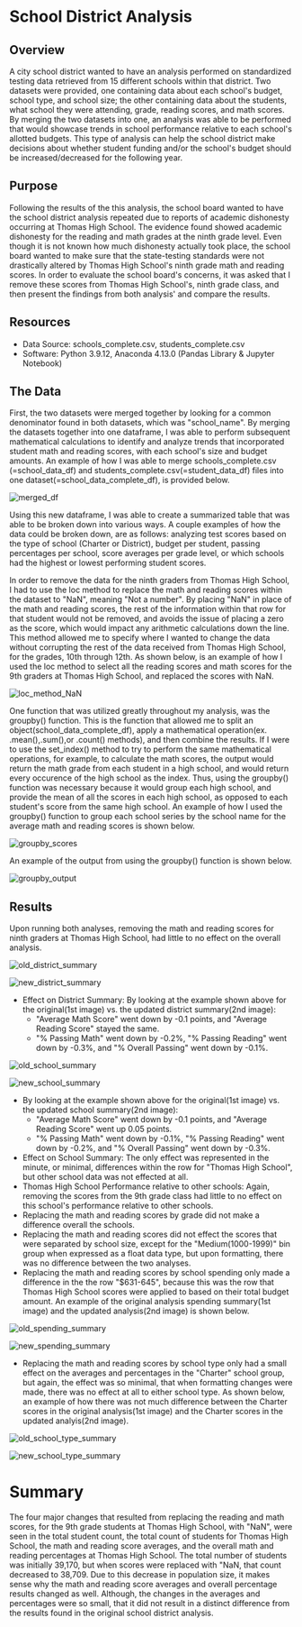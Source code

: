 # School District Analysis 

## Overview 

  A city school district wanted to have an analysis performed on standardized testing data retrieved from 15 different schools within that district. Two datasets were provided, one containing data about each school's budget, school type, and school size; the other containing data about the students, what school they were attending, grade, reading scores, and math scores. By merging the two datasets into one, an analysis was able to be performed that would showcase trends in school performance relative to each school's allotted budgets. This type of analysis can help the school district make decisions about whether student funding and/or the school's budget should be increased/decreased for the following year. 

## Purpose

  Following the results of the this analysis, the school board wanted to have the school district analysis repeated due to reports of academic dishonesty occurring at Thomas High School. The evidence found showed academic dishonesty for the reading and math grades at the ninth grade level. Even though it is not known how much dishonesty actually took place, the school board wanted to make sure that the state-testing standards were not drastically altered by Thomas High School's ninth grade math and reading scores. In order to evaluate the school board's concerns, it was asked that I remove these scores from Thomas High School's, ninth grade class, and then present the findings from both analysis' and compare the results. 

## Resources 

* Data Source: schools_complete.csv, students_complete.csv
* Software: Python 3.9.12, Anaconda 4.13.0 (Pandas Library & Jupyter Notebook)

## The Data 

  First, the two datasets were merged together by looking for a common denominator found in both datasets, which was "school_name". By merging the datasets together into one dataframe, I was able to perform subsequent mathematical calculations to identify and analyze trends that incorporated student math and reading scores, with each school's size and budget amounts. An example of how I was able to merge schools_complete.csv (=school_data_df) and students_complete.csv(=student_data_df) files into one dataset(=school_data_complete_df), is provided below.
  
![merged_df](https://user-images.githubusercontent.com/104864579/178060550-e758a84e-4c3b-49b9-b739-f78c9074f0d4.png)

  Using this new dataframe, I was able to create a summarized table that was able to be broken down into various ways. A couple examples of how the data could be broken down, are as follows: analyzing test scores based on the type of school (Charter or District), budget per student, passing percentages per school, score averages per grade level, or which schools had the highest or lowest performing student scores. 

  In order to remove the data for the ninth graders from Thomas High School, I had to use the loc method to replace the math and reading scores within the dataset to "NaN", meaning "Not a number". By placing "NaN" in place of the math and reading scores, the rest of the information within that row for that student would not be removed, and avoids the issue of placing a zero as the score, which would impact any arithmetic calculations down the line. This method allowed me to specify where I wanted to change the data without corrupting the rest of the data received from Thomas High School, for the grades, 10th through 12th. As shown below, is an example of how I used the loc method to select all the reading scores and math scores for the 9th graders at Thomas High School, and replaced the scores with NaN. 
  
![loc_method_NaN](https://user-images.githubusercontent.com/104864579/178060209-f9b074c3-96b3-4c39-8313-0dc67d9a8b47.png)

  One function that was utilized greatly throughout my analysis, was the groupby() function. This is the function that allowed me to split an object(school_data_complete_df), apply a mathematical operation(ex. .mean(),.sum(),or .count() methods), and then combine the results. If I were to use the set_index() method to try to perform the same mathematical operations, for example, to calculate the math scores, the output would return the math grade from each student in a high school, and would return every occurence of the high school as the index. Thus, using the groupby() function was necessary because it would group each high school, and provide the mean of all the scores in each high school, as opposed to each student's score from the same high school. An example of how I used the groupby() function to group each school series by the school name for the average math and reading scores is shown below. 
  
![groupby_scores](https://user-images.githubusercontent.com/104864579/178071889-ed42812f-178b-4375-b111-49d1670a8657.png)

An example of the output from using the groupby() function is shown below. 

![groupby_output](https://user-images.githubusercontent.com/104864579/178072089-94c3b004-5945-40a7-aabb-2bd6f956a59d.png)

## Results

  Upon running both analyses, removing the math and reading scores for ninth graders at Thomas High School, had little to no effect on the overall analysis. 

![old_district_summary](https://user-images.githubusercontent.com/104864579/178059560-3cd90368-f677-4a97-9763-bc59454cf548.png)

![new_district_summary](https://user-images.githubusercontent.com/104864579/178059581-744396ad-cde3-4899-ba95-c03919aaf633.png)

* Effect on District Summary: By looking at the example shown above for the original(1st image) vs. the updated district summary(2nd image): 
  - "Average Math Score" went down by -0.1 points, and "Average Reading Score" stayed the same.
  - "% Passing Math" went down by -0.2%, "% Passing Reading" went down by -0.3%, and "% Overall Passing" went down by -0.1%.

![old_school_summary](https://user-images.githubusercontent.com/104864579/178059687-68650ed6-0d55-44ba-b39d-e875df44229f.png)

![new_school_summary](https://user-images.githubusercontent.com/104864579/178059724-555a2512-66c2-4a2e-ad63-cda1afd02fda.png)

* By looking at the example shown above for the original(1st image) vs. the updated school summary(2nd image):	
  - "Average Math Score" went down by -0.1 points, and "Average Reading Score" went up 0.05 points.
  - "% Passing Math" went down by -0.1%, "% Passing Reading" went down by -0.2%, and "% Overall Passing" went down by -0.3%.
* Effect on School Summary: The only effect was represented in the minute, or minimal, differences within the row for "Thomas High School", but other school data was not effected at all. 
* Thomas High School Performance relative to other schools: Again, removing the scores from the 9th grade class had little to no effect on this school's performance relative to other schools. 
* Replacing the math and reading scores by grade did not make a difference overall the schools.
* Replacing the math and reading scores did not effect the scores that were separated by school size, except for the "Medium(1000-1999)" bin group when expressed as a float data type, but upon formatting, there was no difference between the two analyses.
* Replacing the math and reading scores by school spending only made a difference in the the row "$631-645", because this was the row that Thomas High School scores were applied to based on their total budget amount. An example of the original analysis spending summary(1st image) and the updated analysis(2nd image) is shown below.

![old_spending_summary](https://user-images.githubusercontent.com/104864579/178062086-17872da7-d5e0-4193-8858-f67ebd5334db.png)

![new_spending_summary](https://user-images.githubusercontent.com/104864579/178061751-edc48d8a-ad6e-4df6-827f-ecb2216cbbcf.png)

* Replacing the math and reading scores by school type only had a small effect on the averages and percentages in the "Charter" school group, but again, the effect was so minimal, that when formatting changes were made, there was no effect at all to either school type. As shown below, an example of how there was not much difference between the Charter scores in the original analysis(1st image) and the Charter scores in the updated analyis(2nd image).

![old_school_type_summary](https://user-images.githubusercontent.com/104864579/178059835-95f8fbb5-05ab-4dbe-a333-08bc9fc7910a.png)

![new_school_type_summary](https://user-images.githubusercontent.com/104864579/178059847-fce6a490-8340-40e9-9046-23b67e43db84.png)

# Summary 

  The four major changes that resulted from replacing the reading and math scores, for the 9th grade students at Thomas High School, with "NaN", were seen in the total student count, the total count of students for Thomas High School, the math and reading score averages, and the overall math and reading percentages at Thomas High School. The total number of students was initially 39,170, but when scores were replaced with "NaN, that count decreased to 38,709. Due to this decrease in population size, it makes sense why the math and reading score averages and overall percentage results changed as well. Although, the changes in the averages and percentages were so small, that it did not result in a distinct difference from the results found in the original school district analysis. 









